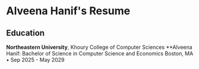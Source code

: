 # Alveena Hanif's Resume

## Education

**Northeastern University**, Khoury College of Computer Sciences
\*\*Alveena Hanif: Bachelor of Science in Computer Science and Economics
Boston, MA • Sep 2025 - May 2029
